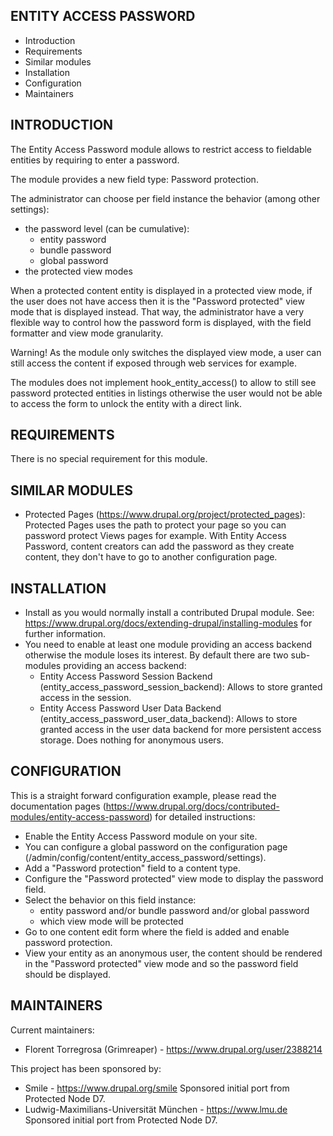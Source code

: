 ENTITY ACCESS PASSWORD
----------------------

* Introduction
* Requirements
* Similar modules
* Installation
* Configuration
* Maintainers


INTRODUCTION
------------

The Entity Access Password module allows to restrict access to fieldable
entities by requiring to enter a password.

The module provides a new field type: Password protection.

The administrator can choose per field instance the behavior (among other
settings):
* the password level (can be cumulative):
  * entity password
  * bundle password
  * global password
* the protected view modes

When a protected content entity is displayed in a protected view mode, if the
user does not have access then it is the "Password protected" view mode that is
displayed instead. That way, the administrator have a very flexible way to
control how the password form is displayed, with the field formatter and view
mode granularity.

Warning! As the module only switches the displayed view mode, a user can still
access the content if exposed through web services for example.

The modules does not implement hook_entity_access() to allow to still see
password protected entities in listings otherwise the user would not be able to
access the form to unlock the entity with a direct link.


REQUIREMENTS
------------

There is no special requirement for this module.


SIMILAR MODULES
---------------

 * Protected Pages (https://www.drupal.org/project/protected_pages):
   Protected Pages uses the path to protect your page so you can password
   protect Views pages for example. With Entity Access Password, content
   creators can add the password as they create content, they don't have to go
   to another configuration page.


INSTALLATION
------------

* Install as you would normally install a contributed Drupal module. See:
  https://www.drupal.org/docs/extending-drupal/installing-modules
  for further information.
* You need to enable at least one module providing an access backend otherwise
  the module loses its interest. By default there are two sub-modules providing
  an access backend:
  * Entity Access Password Session Backend
    (entity_access_password_session_backend): Allows to store granted access in
    the session.
  * Entity Access Password User Data Backend
    (entity_access_password_user_data_backend): Allows to store granted access
    in the user data backend for more persistent access storage. Does nothing
    for anonymous users.


CONFIGURATION
-------------

This is a straight forward configuration example, please read the documentation
pages (https://www.drupal.org/docs/contributed-modules/entity-access-password)
for detailed instructions:
* Enable the Entity Access Password module on your site.
* You can configure a global password on the configuration page
  (/admin/config/content/entity_access_password/settings).
* Add a "Password protection" field to a content type.
* Configure the "Password protected" view mode to display the password field.
* Select the behavior on this field instance:
  * entity password and/or bundle password and/or global password
  * which view mode will be protected
* Go to one content edit form where the field is added and enable
  password protection.
* View your entity as an anonymous user, the content should be rendered in the
  "Password protected" view mode and so the password field should be displayed.


MAINTAINERS
-----------

Current maintainers:
* Florent Torregrosa (Grimreaper) - https://www.drupal.org/user/2388214

This project has been sponsored by:
* Smile - https://www.drupal.org/smile
  Sponsored initial port from Protected Node D7.
* Ludwig-Maximilians-Universität München - https://www.lmu.de
  Sponsored initial port from Protected Node D7.
